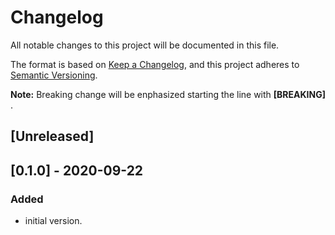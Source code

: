 # Changelog

All notable changes to this project will be documented in this file.

The format is based on [Keep a Changelog](https://keepachangelog.com/en/1.0.0/),
and this project adheres to [Semantic Versioning](https://semver.org/spec/v2.0.0.html).

**Note:** Breaking change will be enphasized starting the line with **[BREAKING]** .

## [Unreleased]

##  [0.1.0] - 2020-09-22

### Added
- initial version.
